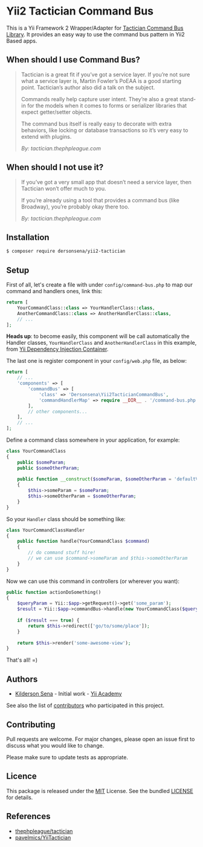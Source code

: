 
# Yii2 Tactician Command Bus
This is a Yii Framework 2 Wrapper/Adapter for [Tactician Command Bus Library](https://tactician.thephpleague.com/). It provides an easy way to use the command bus pattern in Yii2 Based apps.

## When should I use Command Bus?
> Tactician is a great fit if you’ve got a service layer. If you’re not sure what a service layer is, Martin Fowler’s PoEAA is a good starting point. Tactician’s author also did a talk on the subject. 
> 
> Commands really help capture user intent. They’re also a great stand-in for the models when it comes to forms or serializer libraries that expect getter/setter objects.
>
> The command bus itself is really easy to decorate with extra behaviors, like locking or database transactions so it’s very easy to extend with plugins.
> 
> *By: tactician.thephpleague.com*

## When should I not use it?
> If you’ve got a very small app that doesn’t need a service layer, then Tactician won’t offer much to you.
>
> If you’re already using a tool that provides a command bus (like Broadway), you’re probably okay there too.
>
> *By: tactician.thephpleague.com*

## Installation

```bash
$ composer require dersonsena/yii2-tactician
```

## Setup
First of all, let's create a file with under `config/command-bus.php` to map our command and handlers ones, link this:

```php
return [
    YourCommandClass::class => YourHandlerClass::class,
    AnotherCommandClass::class => AnotherHandlerClass::class,
    // ...
];
```

**Heads up**: to become easily, this component will be call automatically the Handler classes, `YourHandlerClass` and `AnotherHandlerClass` in this example, from [Yii Dependency Injection Container](https://www.yiiframework.com/doc/guide/2.0/en/concept-di-container).

The last one is register component in your `config/web.php` file, as below:

```php
return [
    // ...
    'components' => [
        'commandBus' => [
            'class' => 'Dersonsena\Yii2TacticianCommandBus',
            'commandHandlerMap' => require __DIR__ . '/command-bus.php'
        ],
        // other components...
    ],
    // ...
];

```

Define a command class somewhere in your application, for example:

```php
class YourCommandClass 
{
    public $someParam;
    public $someOtherParam;
    
    public function __construct($someParam, $someOtherParam = 'defaultValue') 
    {
    	$this->someParam = $someParam;
        $this->someOtherParam = $someOtherParam;
    }
}
```

So your `Handler` class should be something like:

```php
class YourCommandClassHandler
{
    public function handle(YourCommandClass $command)
    {
    	// do command stuff hire!
        // we can use $command->someParam and $this->someOtherParam
    }
}
```

Now we can use this command in controllers (or wherever you want):

```php
public function actionDoSomething()
{
    $queryParam = Yii::$app->getRequest()->get('some_param');
    $result = Yii::$app->commandBus->handle(new YourCommandClass($queryParam));
    
    if ($result === true) {
    	return $this->redirect(['go/to/some/place']);
    }
    
    return $this->render('some-awesome-view');
}
```
That's all! =)

## Authors

- [Kilderson Sena](https://github.com/dersonsena) - Initial work - [Yii Academy](https://www.yiiacademy.com.br)

See also the list of [contributors](https://github.com/dersonsena/yii2-tactician/contributors) who participated in this project.

## Contributing

Pull requests are welcome. For major changes, please open an issue first to discuss what you would like to change.

Please make sure to update tests as appropriate.

## Licence

This package is released under the [MIT](https://choosealicense.com/licenses/mit/) License. See the bundled [LICENSE](./LICENSE) for details.

## References

- [thephpleague/tactician](https://github.com/thephpleague/tactician)
- [pavelmics/YiiTactician](https://github.com/pavelmics/YiiTactician/blob/master/README.md)
